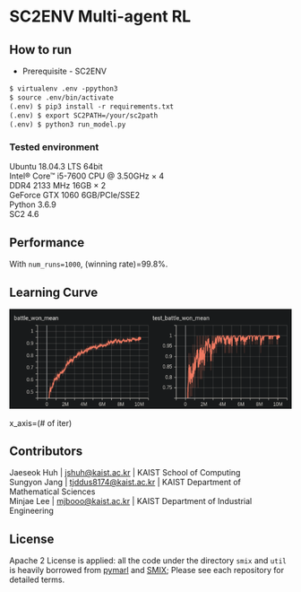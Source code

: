 # SC2ENV Multi-agent RL

## How to run
* Prerequisite - SC2ENV
```buildoutcfg
$ virtualenv .env -ppython3
$ source .env/bin/activate
(.env) $ pip3 install -r requirements.txt
(.env) $ export SC2PATH=/your/sc2path
(.env) $ python3 run_model.py 
```

### Tested environment
Ubuntu 18.04.3 LTS 64bit  
Intel® Core™ i5-7600 CPU @ 3.50GHz × 4  
DDR4 2133 MHz 16GB × 2  
GeForce GTX 1060 6GB/PCIe/SSE2  
Python 3.6.9   
SC2 4.6  

## Performance
With `num_runs=1000`, (winning rate)=99.8%.

## Learning Curve 
![SMIX](img/learning_curve.png)  
  
x_axis=(# of iter)

## Contributors
Jaeseok Huh | jshuh@kaist.ac.kr | KAIST School of Computing  
Sungyon Jang | tjddus8174@kaist.ac.kr | KAIST Department of Mathematical Sciences  
Minjae Lee | mjbooo@kaist.ac.kr | KAIST Department of Industrial Engineering  


## License
Apache 2 License is applied: all the code under the directory `smix` and `util` is heavily borrowed from [pymarl](https://github.com/oxwhirl/pymarl) and [SMIX](https://github.com/chaovven/SMIX); Please see each repository for detailed terms.
 
 

